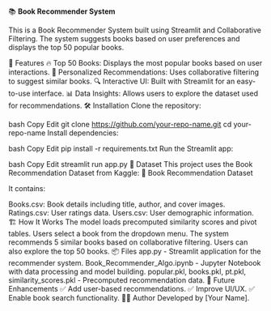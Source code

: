 📚 **Book Recommender System**




This is a Book Recommender System built using Streamlit and Collaborative Filtering. The system suggests books based on user preferences and displays the top 50 popular books.

🚀 Features
🔥 Top 50 Books: Displays the most popular books based on user interactions.
📖 Personalized Recommendations: Uses collaborative filtering to suggest similar books.
🔍 Interactive UI: Built with Streamlit for an easy-to-use interface.
📊 Data Insights: Allows users to explore the dataset used for recommendations.
🛠️ Installation
Clone the repository:

bash
Copy
Edit
git clone https://github.com/your-repo-name.git
cd your-repo-name
Install dependencies:

bash
Copy
Edit
pip install -r requirements.txt
Run the Streamlit app:

bash
Copy
Edit
streamlit run app.py
📂 Dataset
This project uses the Book Recommendation Dataset from Kaggle:
📌 Book Recommendation Dataset

It contains:

Books.csv: Book details including title, author, and cover images.
Ratings.csv: User ratings data.
Users.csv: User demographic information.
🏗️ How It Works
The model loads precomputed similarity scores and pivot tables.
Users select a book from the dropdown menu.
The system recommends 5 similar books based on collaborative filtering.
Users can also explore the top 50 books.
📦 Files
app.py - Streamlit application for the recommender system.
Book_Recommender_Algo.ipynb - Jupyter Notebook with data processing and model building.
popular.pkl, books.pkl, pt.pkl, similarity_scores.pkl - Precomputed recommendation data.
📝 Future Enhancements
✅ Add user-based recommendations.
✅ Improve UI/UX.
✅ Enable book search functionality.
👨‍💻 Author
Developed by [Your Name].
